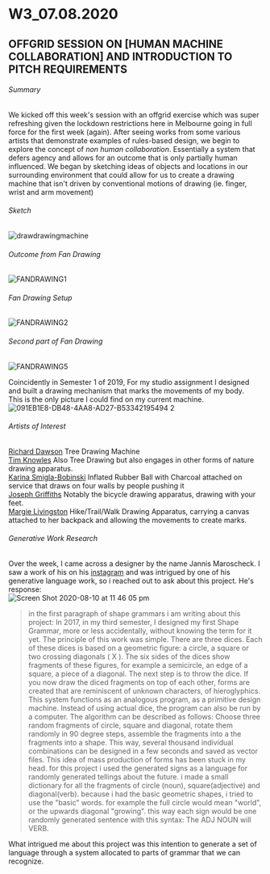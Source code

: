 # W3_07.08.2020</br>
## OFFGRID SESSION ON [HUMAN MACHINE COLLABORATION] AND INTRODUCTION TO PITCH REQUIREMENTS

###### Summary
We kicked off this week's session with an offgrid exercise which was super refreshing given the lockdown restrictions here in Melbourne going in full force for the first week (again). After seeing works from some various artists that demonstrate examples of rules-based design, we begin to explore the concept of *non human collaboration*. Essentially a system that defers agency and allows for an outcome that is only partially human influenced. We began by sketching ideas of objects and locations in our surrounding environment that could allow for us to create a drawing machine that isn't driven by conventional motions of drawing (ie. finger, wrist and arm movement)
###### Sketch
![drawdrawingmachine](https://user-images.githubusercontent.com/68724434/89787874-98cb6a80-db61-11ea-8afa-1a686178e291.png)
###### Outcome from *Fan Drawing*
![FANDRAWING1](https://user-images.githubusercontent.com/68724434/89785302-8b13e600-db5d-11ea-9d43-b2aa56f39986.jpg)
###### *Fan Drawing* Setup
![FANDRAWING2](https://user-images.githubusercontent.com/68724434/89785358-a252d380-db5d-11ea-8c1c-e8b4e86777a7.jpg)
###### Second part of *Fan Drawing*
![FANDRAWING5](https://user-images.githubusercontent.com/68724434/89785365-a7b01e00-db5d-11ea-990f-d845c56937e7.jpg)

Coincidently in Semester 1 of 2019, For my studio assignment I designed and built a drawing mechanism that marks the movements of my body.<br /> This is the only picture I could find on my current machine.<br />
![091EB1E8-DB48-4AA8-AD27-B53342195494 2](https://user-images.githubusercontent.com/68724434/89786124-c7941180-db5e-11ea-9e43-7ec5ad125e64.png)

###### Artists of Interest
[Richard Dawson](https://wakeupscreaming.com/richard-dawson-the-tree-drawing-machine/) Tree Drawing Machine <br/>
[Tim Knowles](http://www.timknowles.co.uk/) Also Tree Drawing but also engages in other forms of nature drawing apparatus.<br/>
[Karina Smigla-Bobinski](https://www.smigla-bobinski.com/english/works/ADA/) Inflated Rubber Ball with Charcoal attached on service that draws on four walls by people pushing it<br/>
[Joseph Griffiths](https://josephlgriffiths.com/index.html) Notably the bicycle drawing apparatus, drawing with your feet.<br/>
[Margie Livingston](http://www.margie.net/index.html) Hike/Trail/Walk Drawing Apparatus, carrying a canvas attached to her backpack and allowing the movements to create marks.

###### Generative Work Research

Over the week, I came across a designer by the name Jannis Maroscheck. I saw a work of his on his [instagram](https://www.instagram.com/jannimaroscheck/) and was intrigued by one of his generative language work, so i reached out to ask about this project. He's response:<br/>
![Screen Shot 2020-08-10 at 11 46 05 pm](https://user-images.githubusercontent.com/68724434/89789266-b7cafc00-db63-11ea-81ae-2163950fab78.png)
>in the first paragraph of shape grammars i am writing about this project: In 2017, in my third semester, I designed my first Shape Grammar, more or less accidentally, without knowing the term for it yet. The principle of this work was simple.
There are three dices. Each of these dices is based on a geometric figure: a circle, a square or two crossing diagonals ( X ). The six sides of the dices show fragments of these figures, for example a semicircle, an edge of a square, a piece of a diagonal. The next step is to throw the dice. If you now draw the diced fragments on top of each other, forms are created that are reminiscent of unknown characters, of hieroglyphics.
This system functions as an analogous program, as a primitive design machine. Instead of using actual dice, the program can also be run by a computer. The algorithm can be described as follows: Choose three random fragments of circle, square and diagonal, rotate them randomly in 90 degree steps, assemble the fragments into a the fragments into a shape. This way, several thousand individual combinations can be designed in a few seconds and saved as vector files.
This idea of mass production of forms has been stuck in my head. for this project i used the generated signs as a language for randomly generated tellings about the future. i made a small dictionary for all the fragments of circle (noun), square(adjective) and diagonal(verb). because i had the basic geometric shapes, i tried to use the "basic" words. for example the full circle would mean "world", or the upwards diagonal "growing". this way each sign would be one randomly generated sentence with this syntax: The ADJ NOUN will VERB.

What intrigued me about this project was this intention to generate a set of language through a system allocated to parts of grammar that we can recognize.
